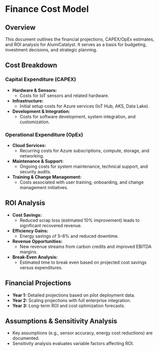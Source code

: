 # Finance Cost Model

## Overview
This document outlines the financial projections, CAPEX/OpEx estimates, and ROI analysis for AlumiCatalyst. It serves as a basis for budgeting, investment decisions, and strategic planning.

## Cost Breakdown

### Capital Expenditure (CAPEX)
- **Hardware & Sensors:**  
  - Costs for IoT sensors and related hardware.
- **Infrastructure:**  
  - Initial setup costs for Azure services (IoT Hub, AKS, Data Lake).
- **Development & Integration:**  
  - Costs for software development, system integration, and customization.

### Operational Expenditure (OpEx)
- **Cloud Services:**  
  - Recurring costs for Azure subscriptions, compute, storage, and networking.
- **Maintenance & Support:**  
  - Ongoing costs for system maintenance, technical support, and security audits.
- **Training & Change Management:**  
  - Costs associated with user training, onboarding, and change management initiatives.

## ROI Analysis
- **Cost Savings:**  
  - Reduced scrap loss (estimated 10% improvement) leads to significant recovered revenue.
- **Efficiency Gains:**  
  - Energy savings of 5–8% and reduced downtime.
- **Revenue Opportunities:**  
  - New revenue streams from carbon credits and improved EBITDA margins.
- **Break-Even Analysis:**  
  - Estimated time to break even based on projected cost savings versus expenditures.

## Financial Projections
- **Year 1:** Detailed projections based on pilot deployment data.
- **Year 2:** Scaling projections with full enterprise integration.
- **Year 3:** Long-term ROI and cost optimization forecasts.

## Assumptions & Sensitivity Analysis
- Key assumptions (e.g., sensor accuracy, energy cost reductions) are documented.
- Sensitivity analysis evaluates variable factors affecting ROI.
